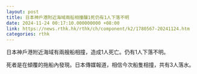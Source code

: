 ```yaml
---
layout: post
title: 日本神戶港附近海域兩船相撞釀1死仍有1人下落不明
date: 2024-11-24 00:17:10.000000000 +08:00
link: https://news.rthk.hk/rthk/ch/component/k2/1780567-20241124.htm
categories: rthk
---
```


日本神戶港附近海域有兩艘船相撞，造成1人死亡。仍有1人下落不明。

死者是在傾覆的拖船內發現。日本傳媒報道，相信今次船隻相撞，共有3人落水。
